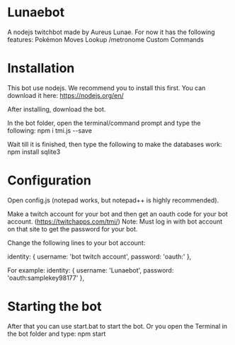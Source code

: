 # Lunaebot
A nodejs twitchbot made by Aureus Lunae. For now it has the following features:
Pokémon Moves Lookup
/metronome
Custom Commands

# Installation
This bot use nodejs. We recommend you to install this first. You can download it here: https://nodejs.org/en/

After installing, download the bot.

In the bot folder, open the terminal/command prompt and type the following:
npm i tmi.js --save

Wait till it is finished, then type the following to make the databases work:
npm install sqlite3

# Configuration
Open config.js (notepad works, but notepad++ is highly recommended).

Make a twitch account for your bot and then get an oauth code for your bot account. (https://twitchapps.com/tmi/)
Note: Must log in with bot account on that site to get the password for your bot.

Change the following lines to your bot account:

identity: {
			username: 'bot twitch account',
			password: 'oauth:'
	},
  
For example:
identity: {
			username: 'Lunaebot',
			password: 'oauth:samplekey98177'
	},

# Starting the bot
After that you can use start.bat to start the bot. Or you open the Terminal in the bot folder and type: 
npm start

